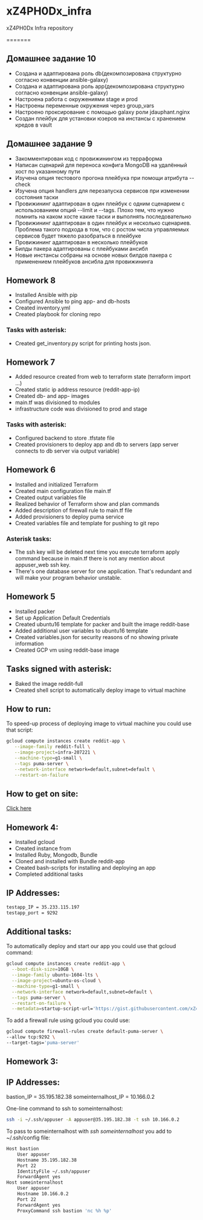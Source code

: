 # xZ4PH0Dx_infra
xZ4PH0Dx Infra repository

=======
## Домашнее задание 10
* Создана и адаптирована роль db(декомпозирована структурно согласно конвенции ansible-galaxy)
* Создана и адаптирована роль app(декомпозирована структурно согласно конвенции ansible-galaxy)
* Настроена работа с окружениями stage и prod
* Настроены переменные окружения через group_vars
* Настроено проксирование с помощью galaxy роли jdauphant.nginx
* Создан плейбук для установки юзеров на инстансы с хранением кредов в vault

## Домашнее задание 9
* Закомментирован код с провижинингом из терраформа
* Написан сценарий для переноса конфига MongoDB на удалённый хост по указанному пути
* Изучена опция тестового прогона плейбука при помощи атрибута --check
* Изучена опция handlers для перезапуска сервисов при изменении состояния таски
* Провижининг адаптирован в один плейбук с одним сценарием с использованием опций --limit и --tags. Плохо тем, что нужно помнить на каком хосте какие таски и выполнять последовательно
* Провижининг адаптирован в один плейбук и несколько сценариев. Проблема такого подхода в том, что с ростом числа управляемых сервисов будет тяжело разобраться в плейбуке
* Провижининг адаптирован в несколько плейбуков
* Билды пакера адаптированы с плейбуками ансибл
* Новые инстансы собраны на основе новых билдов пакера с применением плейбуков ансибла для провижининга

## Homework 8
* Installed Ansible with pip
* Configured Ansible to ping app- and db-hosts
* Created inventory.yml
* Created playbook for cloning repo

### Tasks with asterisk:
* Created get_inventory.py script for printing hosts json.

## Homework 7
* Added resource created from web to terraform state (terraform import ...)
* Created static ip address resource (reddit-app-ip)
* Created db- and app- images
* main.tf was divisioned to modules
* infrastructure code was divisioned to prod and stage

### Tasks with asterisk:
* Configured backend to store .tfstate file
* Created provisioners to deploy app and db to servers (app server connects to db server via output variable)

## Homework 6

* Installed and initialized Terraform
* Created main configuration file main.tf
* Created output variables file
* Realized behavior of Terraform show and plan commands
* Added description of firewall rule to main.tf file
* Added provisioners to deploy puma service
* Created variables file and template for pushing to git repo

### Asterisk tasks:
* The ssh key will be deleted next time you execute terraform apply command because in main.tf there is not any mention about appuser_web ssh key. 
* There's one database server for one application. That's redundant and will make your program behavior unstable.

## Homework 5
 * Installed packer
 * Set up Application Default Credentials 
 * Created ubuntu16 template for packer and built the image reddit-base
 * Added additional user variables to ubuntu16 template
 * Created variables.json for security reasons of no showing private information
 * Created GCP vm using reddit-base image

## Tasks signed with asterisk:
 * Baked the image reddit-full
 * Created shell script to automatically deploy image to virtual machine
 
## How to run:
 To speed-up process of deploying image to virtual machine you could use that script:
``` bash
gcloud compute instances create reddit-app \
   --image-family reddit-full \
   --image-project=infra-207221 \
   --machine-type=g1-small \
   --tags puma-server \
   --network-interface network=default,subnet=default \
   --restart-on-failure
```
## How to get on site:
[Click here](http://35.195.116.156:9292/)

## Homework 4:
* Installed gcloud
* Created instance from
* Installed Ruby, Mongodb, Bundle
* Cloned and installed with Bundle reddit-app
* Created bash-scripts for installing and deploying an app
* Completed additional tasks

## IP Addresses:
```bash
testapp_IP = 35.233.115.197
testapp_port = 9292
```

## Additional tasks:

To automatically deploy and start our app you could use that gcloud command:
```bash
gcloud compute instances create reddit-app \
  --boot-disk-size=10GB \
  --image-family ubuntu-1604-lts \
  --image-project=ubuntu-os-cloud \
  --machine-type=g1-small \
  --network-interface network=default,subnet=default \
  --tags puma-server \
  --restart-on-failure \
  --metadata=startup-script-url='https://gist.githubusercontent.com/xZ4PH0Dx/7a0daad2347b7d62479b7332ea8e768f/raw/0f8b82da623526fa4de3653e69ab7ee544e777f6/startup_script.sh'
```

To add a firewall rule using gcloud you could use:
```bash
gcloud compute firewall-rules create default-puma-server \
--allow tcp:9292 \
--target-tags='puma-server'
```

## Homework 3:

## IP Addresses:

bastion_IP = 35.195.182.38
someinternalhost_IP = 10.166.0.2

One-line command to ssh to someinternalhost:
```bash
ssh -i ~/.ssh/appuser -A appuser@35.195.182.38 -t ssh 10.166.0.2
```

To pass to someinternalhost with _ssh someinternalhost_ you add to ~/.ssh/config file:
```bash
Host bastion
    User appuser
    Hostname 35.195.182.38
    Port 22
    IdentityFile ~/.ssh/appuser
    ForwardAgent yes
Host someinternalhost
    User appuser
    Hostname 10.166.0.2
    Port 22
    ForwardAgent yes
    ProxyCommand ssh bastion 'nc %h %p'
```
